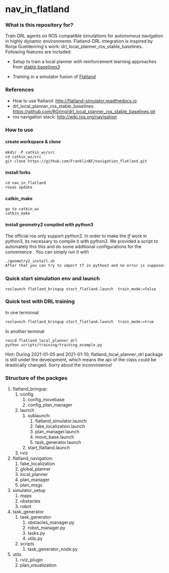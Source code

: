 # nav_in_flatland

### What is this repository for?
Train DRL agents on ROS compatible simulations for autonomous navigation in highly dynamic environments. Flatland-DRL integration is inspired by Ronja Gueldenring's work: drl_local_planner_ros_stable_baselines. Following features are included:

* Setup to train a local planner with reinforcement learning approaches from [stable baselines3](https://github.com/DLR-RM/stable-baselines3.git)

* Training in a simulator fusion of [Flatland](https://github.com/avidbots/flatland) 


### References 
* How to use flatland: http://flatland-simulator.readthedocs.io
* drl_local_planner_ros_stable_baselines: https://github.com/RGring/drl_local_planner_ros_stable_baselines.git
* ros navigation stack: http://wiki.ros.org/navigation

### How to use 

#### create workspace & clone

````
mkdir -P catkin_ws/src
cd catkin_ws/src
git clone https://github.com/FranklinBF/navigation_flatland.git
````

#### install forks
````
cd nav_in_flatland
rosws update
````

#### catkin_make
````
go to catkin_ws
catkin_make
````
#### install geometry2 compiled with python3 
The official ros only support python2. In order to make the $tf$ work in python3, its necessary to compile it with python3. We provided a script to automately this this
and do some additional configurations for the convenience . You can simply run it with 
````bash
./geometry2_install.sh
After that you can try to import tf in python3 and no error is supposed to be shown up.
````


### Quick start simulation env and launch
````
roslaunch flatland_bringup start_flatland.launch  train_mode:=false
````

### Quick test with DRL training 
In one terminnal
```bash
roslaunch flatland_bringup start_flatland.launch  train_mode:=true
```
In another terminal
```
roscd flatland_local_planner_drl
python scripts/training/training_example.py
```

Hint: During 2021-01-05 and 2021-01-10, flatland_local_planner_drl package is still under the development, which means the api of the class could be drastically changed. Sorry about the inconvinience!




### Structure of the packges

1. flatland_bringup: 
   1. config
      1. config_movebase
      2. config_plan_manager
   2. launch
      1. sublaunch:
         1. flatland_simulator.launch
         2. fake_localization.launch
         3. plan_manager.launch
         4. move_base.launch
         5. task_generator.launch
      2. start_flatland.launch
   3. rviz
2. flatland_navigation:
   1. fake_localization 
   2. global_planner
   3. local_planner
   4. plan_manager
   5. plan_msgs
3. simulator_setup
   1. maps
   2. obstacles
   3. robot
4. task_generator
   1. task_generator
      1. obstacles_manager.py
      2. robot_manager.py
      3. tasks.py
      4. utils.py
   2. scripts
      1. task_generator_node.py
5. utils
   1. rviz_plugin
   2. plan_visualization
